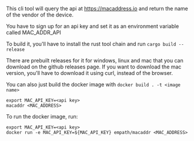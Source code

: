 This cli tool will query the api at https://macaddress.io and return the name of the vendor of the device.

You have to sign up for an api key and set it as an environment variable called MAC_ADDR_API 

To build it, you'll have to install the rust tool chain and run `cargo build --release`

There are prebuilt releases for it for windows, linux and mac that you can download on the github releases page.  If you want to download the mac version, you'll have to download it using curl, instead of the browser.

You can also just build the docker image with `docker build . -t <image name>`



```
export MAC_API_KEY=<api key>
macaddr <MAC_ADDRESS>
```

To run the docker image, run:

```
export MAC_API_KEY=<api key>
docker run -e MAC_API_KEY=${MAC_API_KEY} empath/macaddr <MAC_ADDRESS>
```
